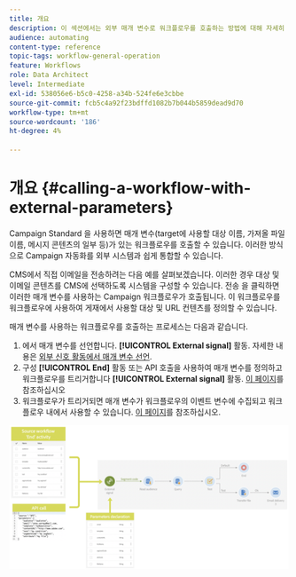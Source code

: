```yaml
---
title: 개요
description: 이 섹션에서는 외부 매개 변수로 워크플로우를 호출하는 방법에 대해 자세히 설명합니다.
audience: automating
content-type: reference
topic-tags: workflow-general-operation
feature: Workflows
role: Data Architect
level: Intermediate
exl-id: 538056e6-b5c0-4258-a34b-524fe6e3cbbe
source-git-commit: fcb5c4a92f23bdffd1082b7b044b5859dead9d70
workflow-type: tm+mt
source-wordcount: '186'
ht-degree: 4%

---
```


# 개요 {#calling-a-workflow-with-external-parameters}

Campaign Standard 을 사용하면 매개 변수(target에 사용할 대상 이름, 가져올 파일 이름, 메시지 콘텐츠의 일부 등)가 있는 워크플로우를 호출할 수 있습니다. 이러한 방식으로 Campaign 자동화를 외부 시스템과 쉽게 통합할 수 있습니다.

CMS에서 직접 이메일을 전송하려는 다음 예를 살펴보겠습니다. 이러한 경우 대상 및 이메일 콘텐츠를 CMS에 선택하도록 시스템을 구성할 수 있습니다. 전송 을 클릭하면 이러한 매개 변수를 사용하는 Campaign 워크플로우가 호출됩니다. 이 워크플로우를 워크플로우에 사용하여 게재에서 사용할 대상 및 URL 컨텐츠를 정의할 수 있습니다.

매개 변수를 사용하는 워크플로우를 호출하는 프로세스는 다음과 같습니다.

1. 에서 매개 변수를 선언합니다. **[!UICONTROL External signal]** 활동. 자세한 내용은 [외부 신호 활동에서 매개 변수 선언](../../automating/using/declaring-parameters-external-signal.md).
1. 구성 **[!UICONTROL End]** 활동 또는 API 호출을 사용하여 매개 변수를 정의하고 워크플로우를 트리거합니다 **[!UICONTROL External signal]** 활동. [이 페이지](../../automating/using/defining-parameters-calling-workflow.md)를 참조하십시오
1. 워크플로우가 트리거되면 매개 변수가 워크플로우의 이벤트 변수에 수집되고 워크플로우 내에서 사용할 수 있습니다. [이 페이지](../../automating/using/customizing-workflow-external-parameters.md)를 참조하십시오.

![](assets/extsignal_process.png)
